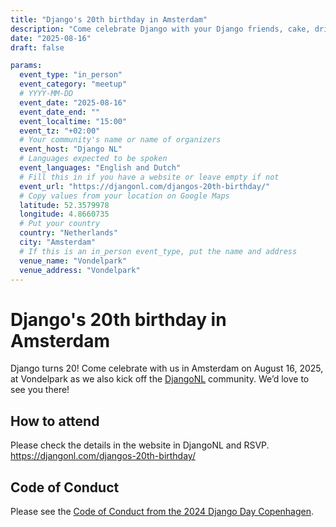 ```yaml
---
title: "Django's 20th birthday in Amsterdam"
description: "Come celebrate Django with your Django friends, cake, drinks and fun!"
date: "2025-08-16"
draft: false

params:
  event_type: "in_person"
  event_category: "meetup"
  # YYYY-MM-DD
  event_date: "2025-08-16"
  event_date_end: ""
  event_localtime: "15:00"
  event_tz: "+02:00"
  # Your community's name or name of organizers
  event_host: "Django NL"
  # Languages expected to be spoken
  event_languages: "English and Dutch"
  # Fill this in if you have a website or leave empty if not
  event_url: "https://djangonl.com/djangos-20th-birthday/"
  # Copy values from your location on Google Maps
  latitude: 52.3579978
  longitude: 4.8660735
  # Put your country
  country: "Netherlands"
  city: "Amsterdam"
  # If this is an in_person event_type, put the name and address
  venue_name: "Vondelpark"
  venue_address: "Vondelpark"
---
```


<!-- Name of the event -->
# Django's 20th birthday in Amsterdam

Django turns 20! Come celebrate with us in Amsterdam on August 16, 2025, at Vondelpark as we also kick off the [DjangoNL](https://djangonl.com) community. We’d love to see you there!

## How to attend

Please check the details in the website in DjangoNL and RSVP. https://djangonl.com/djangos-20th-birthday/

## Code of Conduct

Please see the [Code of Conduct from the 2024 Django Day Copenhagen](https://2024.djangoday.dk/conduct/).
